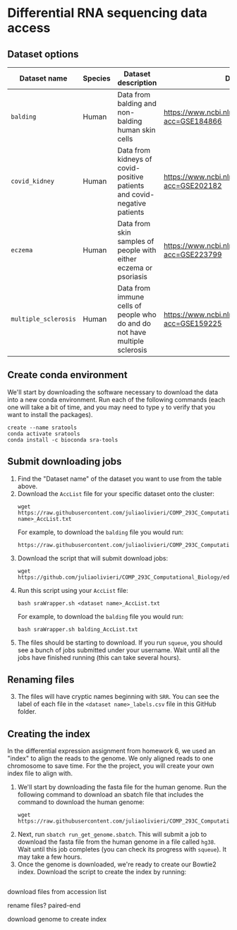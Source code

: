 # Differential RNA sequencing data access

## Dataset options

Dataset name | Species | Dataset description | Dataset link 
--|--|--|--
`balding` | Human | Data from balding and non-balding human skin cells  | https://www.ncbi.nlm.nih.gov/geo/query/acc.cgi?acc=GSE184866  
`covid_kidney` | Human | Data from kidneys of covid-positive patients and covid-negative patients | https://www.ncbi.nlm.nih.gov/geo/query/acc.cgi?acc=GSE202182 
`eczema` | Human | Data from skin samples of people with either eczema or psoriasis | https://www.ncbi.nlm.nih.gov/geo/query/acc.cgi?acc=GSE223799 
`multiple_sclerosis` | Human | Data from immune cells of people who do and do not have multiple sclerosis| https://www.ncbi.nlm.nih.gov/geo/query/acc.cgi?acc=GSE159225 

## Create conda environment
We'll start by downloading the software necessary to download the data into a new conda environment. Run each of the following commands (each one will take a bit of time, and you may need to type `y` to verify that you want to install the packages). 

```
create --name sratools
conda activate sratools
conda install -c bioconda sra-tools
```

## Submit downloading jobs

1. Find the "Dataset name" of the dataset you want to use from the table above.
1. Download the `AccList` file for your specific dataset onto the cluster:
   ```
   wget https://raw.githubusercontent.com/juliaolivieri/COMP_293C_Computational_Biology/main/project/differential_rnaseq/<dataset name>_AccList.txt
   ```
   For example, to download the `balding` file you would run:
   ```
   https://raw.githubusercontent.com/juliaolivieri/COMP_293C_Computational_Biology/main/project/differential_rnaseq/balding_AccList.txt
   ```
1. Download the script that will submit download jobs:
   ```
   wget https://github.com/juliaolivieri/COMP_293C_Computational_Biology/edit/main/project/differential_rnaseq/sraWrapper.sh
   ```
1. Run this script using your `AccList` file:
   ```
   bash sraWrapper.sh <dataset name>_AccList.txt
   ```
   For example, to download the `balding` file you would run:
   ```
   bash sraWrapper.sh balding_AccList.txt
   ```
1. The files should be starting to download. If you run `squeue`, you should see a bunch of jobs submitted under your username. Wait until all the jobs have finished running (this can take several hours).

## Renaming files

3. The files will have cryptic names beginning with `SRR`. You can see the label of each file in the `<dataset name>_labels.csv` file in this GitHub folder.

## Creating the index

In the differential expression assignment from homework 6, we used an "index" to align the reads to the genome. We only aligned reads to one chromosome to save time. For the the project, you will create your own index file to align with. 

1. We'll start by downloading the fasta file for the human genome. Run the following command to download an sbatch file that includes the command to download the human genome:
   ```
   wget https://raw.githubusercontent.com/juliaolivieri/COMP_293C_Computational_Biology/main/project/download_genomes/run_get_genome.sbatch
   ```
1. Next, run `sbatch run_get_genome.sbatch`. This will submit a job to download the fasta file from the human genome in a file called `hg38`. Wait until this job completes (you can check its progress with `squeue`). It may take a few hours.
1. Once the genome is downloaded, we're ready to create our Bowtie2 index. Download the script to create the index by running:
   ```
   
   ```

download files from accession list

rename files? paired-end

download genome to create index

